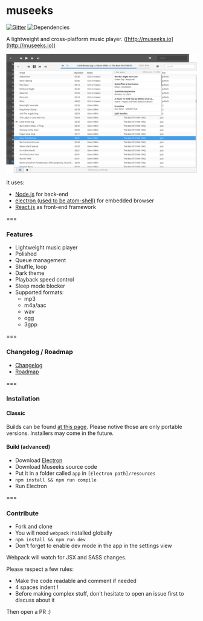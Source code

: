 # museeks

[![Gitter](https://badges.gitter.im/KeitIG/museeks.svg)](https://gitter.im/KeitIG/museeks?utm_source=badge&utm_medium=badge&utm_campaign=pr-badge)
![Dependencies](https://david-dm.org/KeitIG/museeks.svg)

A lightweight and cross-platform music player. ([http://museeks.io](http://museeks.io))

![Screenshot](screenshot.png)

It uses:
* [Node.js](https://nodejs.org/en/) for back-end
* [electron (used to be atom-shell)](https://github.com/atom/electron/) for embedded browser
* [React.js](https://facebook.github.io/react/) as front-end framework

===

### Features

- Lightweight music player
- Polished
- Queue management
- Shuffle, loop
- Dark theme
- Playback speed control
- Sleep mode blocker
- Supported formats:
    - mp3
    - m4a/aac
    - wav
    - ogg
    - 3gpp

===

### Changelog / Roadmap

- [Changelog](https://github.com/KeitIG/museeks/releases)
- [Roadmap](ROADMAP.md)

===

### Installation

#### Classic

Builds can be found [at this page](https://github.com/KeitIG/museeks/releases). Please notive those are only portable versions. Installers may come in the future.

#### Build (advanced)

- Download [Electron](https://github.com/atom/electron/releases)
- Download Museeks source code
- Put it in a folder called `app` in `[Electron path]/resources`
- `npm install && npm run compile`
- Run Electron

===

### Contribute

- Fork and clone
- You will need `webpack` installed globally
- `npm install && npm run dev`
- Don't forget to enable dev mode in the app in the settings view

Webpack will watch for JSX and SASS changes.

Please respect a few rules:

- Make the code readable and comment if needed
- 4 spaces indent !
- Before making complex stuff, don't hesitate to open an issue first to discuss about it

Then open a PR :)
